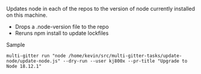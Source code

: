 Updates node in each of the repos to the version of node currently installed on this machine.

- Drops a .node-version file to the repo
- Reruns npm install to update lockfiles

Sample

```
multi-gitter run "node /home/kevin/src/multi-gitter-tasks/update-node/update-node.js" --dry-run --user kj800x --pr-title "Upgrade to Node 18.12.1"
```

